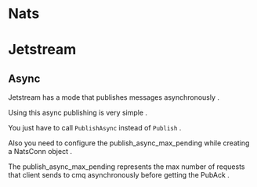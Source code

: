 # Nats

# Jetstream 

## Async
Jetstream has a mode that publishes messages asynchronously .

Using this async publishing is very simple . 

You just have to call `PublishAsync` instead of `Publish` .

Also you need to configure the publish_async_max_pending while creating a NatsConn object . 

The publish_async_max_pending represents the max number of requests that client sends to cmq asynchronously before getting the PubAck . 